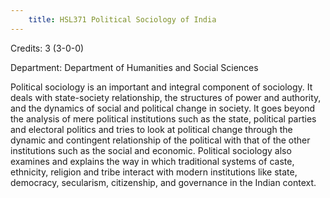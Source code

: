 ```yaml
---
    title: HSL371 Political Sociology of India
---
```

Credits: 3 (3-0-0)

Department: Department of Humanities and Social Sciences

Political sociology is an important and integral component of sociology. It deals with state-society relationship, the structures of power and authority, and the dynamics of social and political change in society. It goes beyond the analysis of mere political institutions such as the state, political parties and electoral politics and tries to look at political change through the dynamic and contingent relationship of the political with that of the other institutions such as the social and economic. Political sociology also examines and explains the way in which traditional systems of caste, ethnicity, religion and tribe interact with modern institutions like state, democracy, secularism, citizenship, and governance in the Indian context.